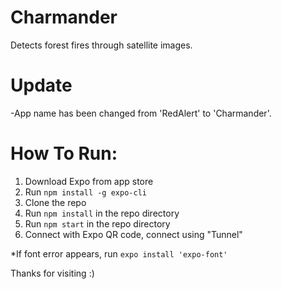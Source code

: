 # Charmander
Detects forest fires through satellite images.

# Update
-App name has been changed from 'RedAlert' to 'Charmander'.

# How To Run:
1. Download Expo from app store
2. Run ```npm install -g expo-cli```
3. Clone the repo
4. Run ```npm install``` in the repo directory
5. Run ```npm start``` in the repo directory
6. Connect with Expo QR code, connect using "Tunnel" 

*If font error appears, run ``` expo install 'expo-font' ```

Thanks for visiting :)
